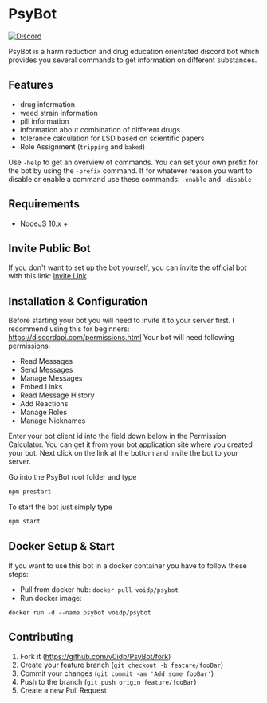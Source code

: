 # PsyBot

[![Discord](https://img.shields.io/badge/Discord-PsyBot-7289DA.svg?style=flat-square)](https://discord.gg/pvXZwfh)

PsyBot is a harm reduction and drug education orientated discord bot which provides you several commands to get information on different substances.

## Features

* drug information
* weed strain information
* pill information
* information about combination of different drugs
* tolerance calculation for LSD based on scientific papers
* Role Assignment (``tripping`` and ``baked``)

Use ``-help`` to get an overview of commands.
You can set your own prefix for the bot by using the ``-prefix`` command.
If for whatever reason you want to disable or enable a command use these commands: ``-enable`` and ``-disable``

## Requirements

* [NodeJS 10.x +](https://nodejs.org/en/download/)

## Invite Public Bot

If you don't want to set up the bot yourself, you can invite the official bot with this link:
[Invite Link](https://discordapp.com/oauth2/authorize?client_id=618777826878947338&scope=bot&permissions=402746432)

## Installation & Configuration

Before starting your bot you will need to invite it to your server first. I recommend using this for beginners: https://discordapi.com/permissions.html
Your bot will need following permissions:

* Read Messages
* Send Messages
* Manage Messages
* Embed Links
* Read Message History
* Add Reactions
* Manage Roles
* Manage Nicknames

Enter your bot client id into the field down below in the Permission Calculator. You can get it from your bot application site where you created your bot.
Next click on the link at the bottom and invite the bot to your server.

Go into the PsyBot root folder and type
```sh
npm prestart
```

To start the bot just simply type
```sh
npm start
```

## Docker Setup & Start

If you want to use this bot in a docker container you have to follow these steps:
* Pull from docker hub: ``docker pull voidp/psybot``
* Run docker image:
```
docker run -d --name psybot voidp/psybot
```

## Contributing

1. Fork it (<https://github.com/v0idp/PsyBot/fork>)
2. Create your feature branch (`git checkout -b feature/fooBar`)
3. Commit your changes (`git commit -am 'Add some fooBar'`)
4. Push to the branch (`git push origin feature/fooBar`)
5. Create a new Pull Request
